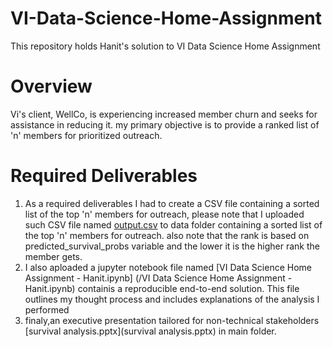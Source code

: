 # VI-Data-Science-Home-Assignment
This repository holds Hanit's solution to VI Data Science Home Assignment


# Overview
Vi's client, WellCo, is experiencing increased member churn and seeks for assistance in reducing it. my primary objective is to provide a ranked list of 'n' members for prioritized outreach.

# Required Deliverables
1. As a required deliverables I had to create a CSV file containing a sorted list of the top 'n' members for outreach, please note that I uploaded such CSV file named [output.csv](data/output.csv) to data folder containing a sorted list of the top 'n' members for outreach. also note that the rank is based on predicted_survival_probs variable and the lower it is the higher rank the member gets.
2. I also aploaded a jupyter notebook file named [VI Data Science Home Assignment - Hanit.ipynb] (/VI Data Science Home Assignment - Hanit.ipynb) containis a reproducible end-to-end solution. This file outlines my thought process and includes explanations of the analysis I performed
3. finaly,an executive presentation tailored for non-technical stakeholders [survival analysis.pptx](survival analysis.pptx) in main folder.
